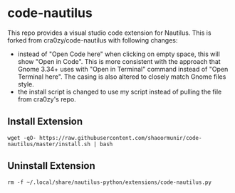 # code-nautilus

This repo provides a visual studio code extension for Nautilus. This is forked from cra0zy/code-nautilus with following changes:
- instead of "Open Code here" when clicking on empty space, this will show "Open in Code". This is more consistent with the approach that Gnome 3.34+ uses with "Open in Terminal" command instead of "Open Terminal here". The casing is also altered to closely match Gnome files style.
- the install script is changed to use my script instead of pulling the file from cra0zy's repo.

## Install Extension

```
wget -qO- https://raw.githubusercontent.com/shaoormunir/code-nautilus/master/install.sh | bash
```

## Uninstall Extension

```
rm -f ~/.local/share/nautilus-python/extensions/code-nautilus.py
```
